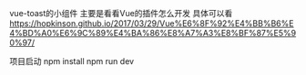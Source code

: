 vue-toast的小组件
主要是看看Vue的插件怎么开发
具体可以看
https://hopkinson.github.io/2017/03/29/Vue%E6%8F%92%E4%BB%B6%E4%BD%A0%E6%9C%89%E4%BA%86%E8%A7%A3%E8%BF%87%E5%90%97/

项目启动
npm install 
npm run dev